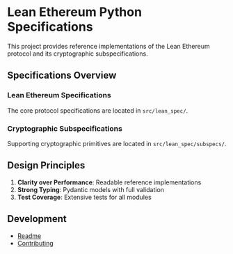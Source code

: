 # Lean Ethereum Python Specifications

This project provides reference implementations of the Lean Ethereum protocol and its
cryptographic subspecifications.

## Specifications Overview

### Lean Ethereum Specifications

The core protocol specifications are located in `src/lean_spec/`.

### Cryptographic Subspecifications

Supporting cryptographic primitives are located in `src/lean_spec/subspecs/`.

## Design Principles

1. **Clarity over Performance**: Readable reference implementations
2. **Strong Typing**: Pydantic models with full validation
3. **Test Coverage**: Extensive tests for all modules

## Development

- [Readme](https://github.com/leanEthereum/leanSpec/blob/main/README.md)
- [Contributing](https://github.com/leanEthereum/leanSpec/blob/main/CONTRIBUTING.md)
